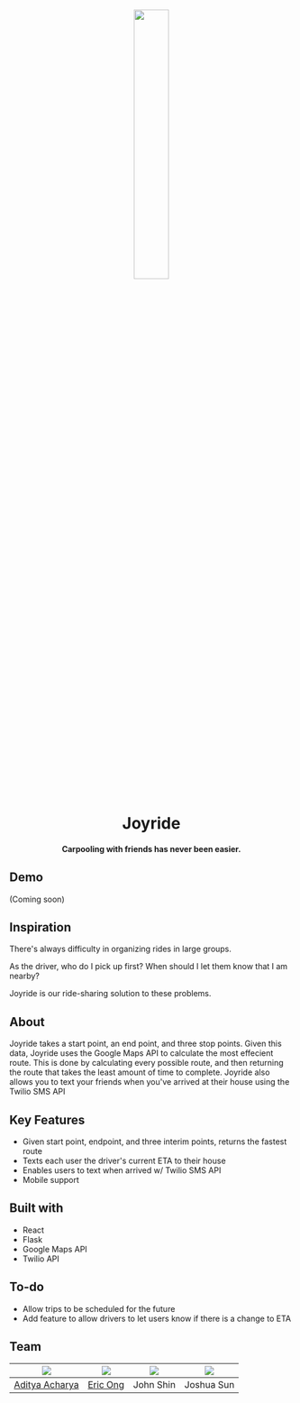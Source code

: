 
<h1 align="center"
<br>
<p align="center"><img src="./frontend/src/assets/hex_redone.png" width="35%"/></p>
<br>
Joyride
<br>
</h1>
<h4 align="center">Carpooling with friends has never been easier.</h4>

## Demo
(Coming soon)

## Inspiration
There's always difficulty in organizing rides in large groups.

As the driver, who do I pick up first?
When should I let them know that I am nearby?

Joyride is our ride-sharing solution to these problems.

## About
Joyride takes a start point, an end point, and three stop points. Given this data, Joyride uses the Google Maps API to calculate the most effecient route. This is done by calculating every possible route, and then returning the route that takes the least amount of time to complete. Joyride also allows you to text your friends when you've arrived at their house using the Twilio SMS API

## Key Features
* Given start point, endpoint, and three interim points, returns the fastest route
* Texts each user the driver's current ETA to their house
* Enables users to text when arrived w/ Twilio SMS API
* Mobile support

## Built with 
* React
* Flask
* Google Maps API
* Twilio API

## To-do
* Allow trips to be scheduled for the future
* Add feature to allow drivers to let users know if there is a change to ETA

## Team

![](https://...Dark.png)            |  ![](https://...Dark.png) | ![](https://...Ocean.png)        |![](https://...Ocean.png)      
:--------------------------------------:|:-------------------------:|:--------------------------------:|:---------------------:
[Aditya Acharya](https://github.com/adialachar) |  [Eric Ong](https://github.com/ericong18)| John Shin                        | Joshua Sun
